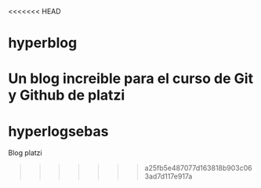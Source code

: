 <<<<<<< HEAD
# hyperblog
Un blog increible para el curso de Git y Github de platzi
=======
# hyperlogsebas
Blog platzi
>>>>>>> a25fb5e487077d163818b903c063ad7d117e917a
